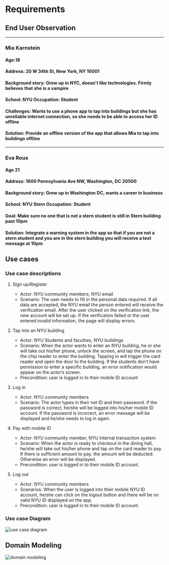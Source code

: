 # Requirements

## End User Observation
---
### Mia Karnstein

#### Age:18
#### Address: 20 W 34th St, New York, NY 10001
#### Background story: Grew up in NYC, doesn't like technologies. Firmly believes that she is a vampire
#### School: NYU Occupation: Student
#### Challenges: Wants to use a phone app to tap into buildings but she has unreliable internet connection, so she needs to be able to access her ID offline
#### Solution: Provide an offline version of the app that allows Mia to tap into buildings offline
---
### Eva Roux
#### Age 21
#### Address: 1600 Pennsylvania Ave NW, Washington, DC 20500
#### Background story: Grew up in Washington DC, wants a career in business
#### School: NYU Stern Occupation: Student
#### Goal: Make sure no one that is not a stern student is still in Stern building past 10pm
#### Solution: Integrate a warning system in the app so that if you are not a stern student and you are in the stern building you will receive a text message at 10pm



## Use cases
### Use case descriptions
1. Sign up/Register
   - Actor: NYU community members, NYU email
   - Scenario: The user needs to fill in the personal data required. If all data are accepted, the NYU email the person entered will receive the verification email. After the user clicked on the verification link, the new account will be set up. If the verification failed or the user entered invalid information, the page will display errors.


2. Tap into an NYU building
   - Actor: NYU Students and faculties, NYU buildings
   - Scenario: When the actor wants to enter an NYU building, he or she will take out his/her phone, unlock the screen, and tap the phone on the chip reader to enter the building. Tapping in will trigger the card reader and open the door to the building. If the students don’t have permission to enter a specific building, an error notification would appear on the actor’s screen.
   - Precondition: user is logged in to their mobile ID account


3. Log in
   - Actor: NYU community members
   - Scenario: The actor types in their net ID and their password. If the password is correct, he/she will be logged into his/her mobile ID account. If the password is incorrect, an error message will be displayed and he/she needs to log in again.


4. Pay with mobile ID
   - Actor: NYU community member, NYU internal transaction system
   - Scenario: When the actor is ready to checkout in the dining hall, he/she will take out his/her phone and tap on the card reader to pay. If there is sufficient amount to pay, the amount will be deducted. Otherwise an error will be displayed.
   - Precondition: user is logged in to their mobile ID account.
5. Log out
   - Actor: NYU community members
   - Scenarios: When the user is logged into their mobile NYU ID account, he/she can click on the logout button and there will be no valid NYU ID displayed on the app.
   - Precondition: user is logged in to their mobile ID account.

### Use case Diagram
![use case diagram](https://github.com/nyu-software-engineering/fall-2019-mobile-nyu-id/requirement_pics/use_case.png)

## Domain Modeling
![domain modeling](https://github.com/nyu-software-engineering/fall-2019-mobile-nyu-id/requirement_pics/domain_modeling.png)
